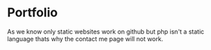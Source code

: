 # Portfolio
As we know only static websites work on github but php isn't a static language thats why the contact me page will not work.
